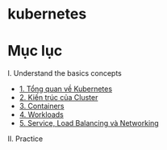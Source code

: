 # kubernetes
# Mục lục
I. Understand the basics concepts
  - [1. Tổng quan về Kubernetes](https://github.com/smoothkt4951/kubernetes-notebook/blob/main/report/_basics%20concepts_/1._overview_/README.md)
  - [2. Kiến trúc của Cluster]()
  - [3. Containers]()
  - [4. Workloads]()
  - [5. Service, Load Balancing và Networking]()

II. Practice

